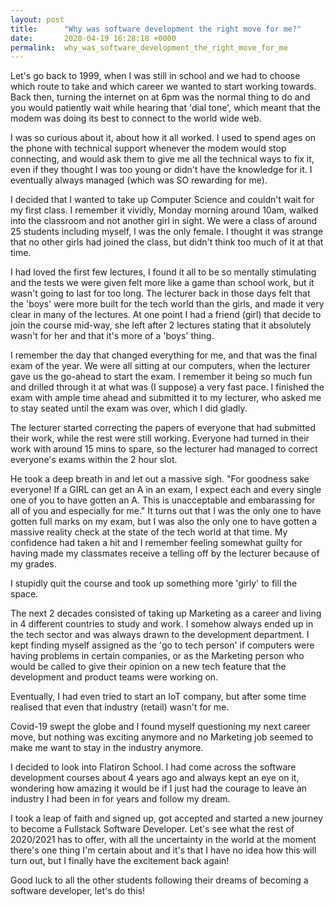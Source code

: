 ```yaml
---
layout: post
title:      "Why was software development the right move for me?"
date:       2020-04-19 16:28:18 +0000
permalink:  why_was_software_development_the_right_move_for_me
---
```



Let's go back to 1999, when I was still in school and we had to choose which route to take and which career we wanted to start working towards. Back then, turning the internet on at 6pm was the normal thing to do and you would patiently wait while hearing that 'dial tone', which meant that the modem was doing its best to connect to the world wide web.  

I was so curious about it, about how it all worked. I used to spend ages on the phone with technical support whenever the modem would stop connecting, and would ask them to give me all the technical ways to fix it, even if they thought I was too young or didn't have the knowledge for it. I eventually always managed (which was SO rewarding for me). 

I decided that I wanted to take up Computer Science and couldn't wait for my first class. I remember it vividly, Monday morning around 10am, walked into the classroom and not another girl in sight. We were a class of around 25 students including myself, I was the only female. I thought it was strange that no other girls had joined the class, but didn't think too much of it at that time. 

I had loved the first few lectures, I found it all to be so mentally stimulating and the tests we were given felt more like a game than school work, but it wasn't going to last for too long. The lecturer back in those days felt that the 'boys' were more built for the tech world than the girls, and made it very clear in many of the lectures. At one point I had a friend (girl) that decide to join the course mid-way, she left after 2 lectures stating that it absolutely wasn't for her and that it's more of a 'boys' thing. 

I remember the day that changed everything for me, and that was the final exam of the year. We were all sitting at our computers, when the lecturer gave us the go-ahead to start the exam. I remember it being so much fun and drilled through it at what was (I suppose) a very fast pace. I finished the exam with ample time ahead and submitted it to my lecturer, who asked me to stay seated until the exam was over, which I did gladly. 

The lecturer started correcting the papers of everyone that had submitted their work, while the rest were still working. Everyone had turned in their work with around 15 mins to spare, so the lecturer had managed to correct everyone's exams within the 2 hour slot. 

He took a deep breath in and let out a massive sigh. "For goodness sake everyone! If a GIRL can get an A in an exam, I expect each and every single one of you to have gotten an A. This is unacceptable and embarassing for all of you and especially for me." It turns out that I was the only one to have gotten full marks on my exam, but I was also the only one to have gotten a massive reality check at the state of the tech world at that time. My confidence had taken a hit and I remember feeling somewhat guilty for having made my classmates receive a telling off by the lecturer because of my grades. 

I stupidly quit the course and took up something more 'girly' to fill the space. 

The next 2 decades consisted of taking up Marketing as a career and living in 4 different countries to study and work. I somehow always ended up in the tech sector and was always drawn to the development department. I kept finding myself assigned as the 'go to tech person' if computers were having problems in certain companies, or as the Marketing person who would be called to give their opinion on a new tech feature that the development and product teams were working on.

Eventually, I had even tried to start an IoT company, but after some time realised that even that industry (retail) wasn't for me.

Covid-19 swept the globe and I found myself questioning my next career move, but nothing was exciting anymore and no Marketing job seemed to make me want to stay in the industry anymore. 

I decided to look into Flatiron School. I had come across the software development courses about 4 years ago and always kept an eye on it, wondering how amazing it would be if I just had the courage to leave an industry I had been in for years and follow my dream. 

I took a leap of faith and signed up, got accepted and started a new journey to become a Fullstack Software Developer. Let's see what the rest of 2020/2021 has to offer, with all the uncertainty in the world at the moment there's one thing I'm certain about and it's that I have no idea how this will turn out, but I finally have the excitement back again! 

Good luck to all the other students following their dreams of becoming a software developer, let's do this! 

